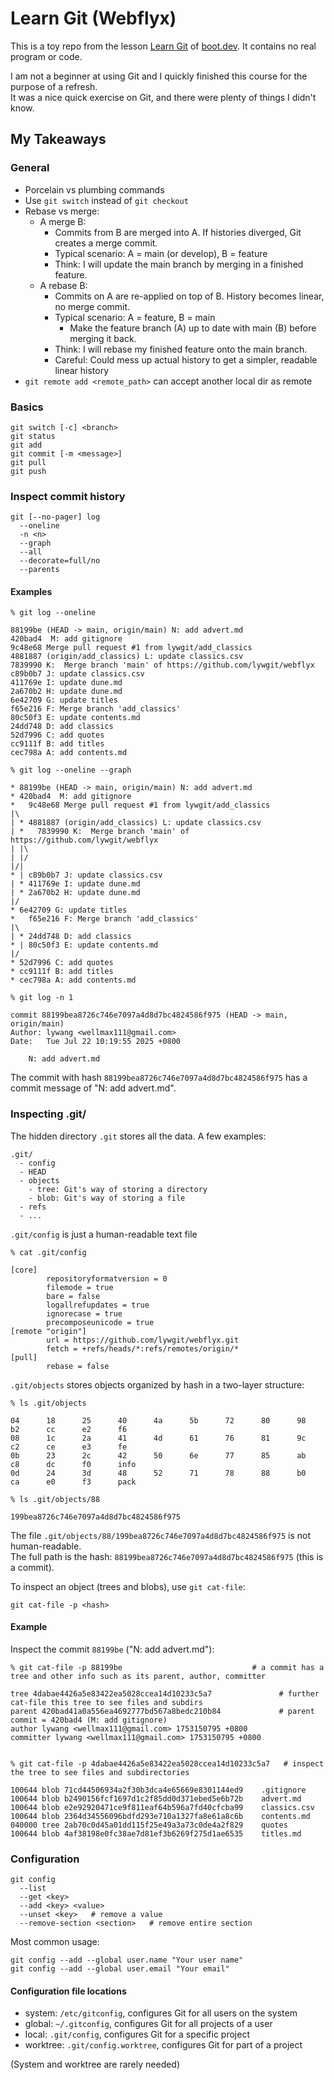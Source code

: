 # Learn Git (Webflyx) 

This is a toy repo from the lesson [Learn Git](https://www.boot.dev/courses/learn-git) of [boot.dev](https://www.boot.dev/). It contains no real program or code.

I am not a beginner at using Git and I quickly finished this course for the purpose of a refresh.  
It was a nice quick exercise on Git, and there were plenty of things I didn't know.

## My Takeaways

### General 

* Porcelain vs plumbing commands
* Use `git switch` instead of `git checkout`
* Rebase vs merge:
    * A merge B: 
        * Commits from B are merged into A. If histories diverged, Git creates a merge commit.
        * Typical scenario: A = main (or develop), B = feature  
        * Think: I will update the main branch by merging in a finished feature.
    * A rebase B: 
        * Commits on A are re-applied on top of B. History becomes linear, no merge commit.
        * Typical scenario: A = feature, B = main
            * Make the feature branch (A) up to date with main (B) before merging it back.
        * Think: I will rebase my finished feature onto the main branch.
        * Careful: Could mess up actual history to get a simpler, readable linear history
* `git remote add <remote_path>` can accept another local dir as remote


### Basics

```
git switch [-c] <branch>
git status
git add
git commit [-m <message>]
git pull
git push
```

### Inspect commit history

```
git [--no-pager] log 
  --oneline 
  -n <n> 
  --graph
  --all
  --decorate=full/no 
  --parents 
```

#### Examples
```
% git log --oneline

88199be (HEAD -> main, origin/main) N: add advert.md
420bad4  M: add gitignore
9c48e68 Merge pull request #1 from lywgit/add_classics
4881887 (origin/add_classics) L: update classics.csv
7839990 K:  Merge branch 'main' of https://github.com/lywgit/webflyx
c89b0b7 J: update classics.csv
411769e I: update dune.md
2a670b2 H: update dune.md
6e42709 G: update titles
f65e216 F: Merge branch 'add_classics'
80c50f3 E: update contents.md
24dd748 D: add classics
52d7996 C: add quotes
cc9111f B: add titles
cec798a A: add contents.md
```

```
% git log --oneline --graph

* 88199be (HEAD -> main, origin/main) N: add advert.md
* 420bad4  M: add gitignore
*   9c48e68 Merge pull request #1 from lywgit/add_classics
|\  
| * 4881887 (origin/add_classics) L: update classics.csv
| *   7839990 K:  Merge branch 'main' of https://github.com/lywgit/webflyx
| |\  
| |/  
|/|   
* | c89b0b7 J: update classics.csv
| * 411769e I: update dune.md
| * 2a670b2 H: update dune.md
|/  
* 6e42709 G: update titles
*   f65e216 F: Merge branch 'add_classics'
|\  
| * 24dd748 D: add classics
* | 80c50f3 E: update contents.md
|/  
* 52d7996 C: add quotes
* cc9111f B: add titles
* cec798a A: add contents.md
```

```
% git log -n 1

commit 88199bea8726c746e7097a4d8d7bc4824586f975 (HEAD -> main, origin/main)
Author: lywang <wellmax111@gmail.com>
Date:   Tue Jul 22 10:19:55 2025 +0800

    N: add advert.md
```

The commit with hash `88199bea8726c746e7097a4d8d7bc4824586f975` has a commit message of "N: add advert.md".

### Inspecting .git/

The hidden directory `.git` stores all the data. A few examples:  

```
.git/
  - config
  - HEAD
  - objects
    - tree: Git's way of storing a directory
    - blob: Git's way of storing a file 
  - refs
  - ...
```

`.git/config` is just a human-readable text file

```
% cat .git/config 

[core]
        repositoryformatversion = 0
        filemode = true
        bare = false
        logallrefupdates = true
        ignorecase = true
        precomposeunicode = true
[remote "origin"]
        url = https://github.com/lywgit/webflyx.git
        fetch = +refs/heads/*:refs/remotes/origin/*
[pull]
        rebase = false
```

`.git/objects` stores objects organized by hash in a two-layer structure:
```
% ls .git/objects 

04      18      25      40      4a      5b      72      80      98      b2      cc      e2      f6
08      1c      2a      41      4d      61      76      81      9c      c2      ce      e3      fe
0b      23      2c      42      50      6e      77      85      ab      c8      dc      f0      info
0d      24      3d      48      52      71      78      88      b0      ca      e0      f3      pack

% ls .git/objects/88 

199bea8726c746e7097a4d8d7bc4824586f975
```

The file `.git/objects/88/199bea8726c746e7097a4d8d7bc4824586f975` is not human-readable.  
The full path is the hash: `88199bea8726c746e7097a4d8d7bc4824586f975` (this is a commit).

To inspect an object (trees and blobs), use `git cat-file`:

``` 
git cat-file -p <hash>
```

#### Example

Inspect the commit `88199be` ("N: add advert.md"):

```
% git cat-file -p 88199be                             # a commit has a tree and other info such as its parent, author, committer

tree 4dabae4426a5e83422ea5028ccea14d10233c5a7               # further cat-file this tree to see files and subdirs
parent 420bad41a0a556ea4692777bd567a8bedc210b84             # parent commit = 420bad4 (M: add gitignore)
author lywang <wellmax111@gmail.com> 1753150795 +0800      
committer lywang <wellmax111@gmail.com> 1753150795 +0800


% git cat-file -p 4dabae4426a5e83422ea5028ccea14d10233c5a7   # inspect the tree to see files and subdirectories

100644 blob 71cd44506934a2f30b3dca4e65669e8301144ed9    .gitignore
100644 blob b2490156fcf1697d1c2f85dd0d371ebed5e6b72b    advert.md
100644 blob e2e92920471ce9f811eaf64b596a7fd40cfcba99    classics.csv
100644 blob 2364d34556096bdfd293e710a1327fa8e61a8c6b    contents.md
040000 tree 2ab70c0d45a01dd115f25e49a3a73c0de4a2f829    quotes
100644 blob 4af38198e0fc38ae7d81ef3b6269f275d1ae6535    titles.md
```

### Configuration

```
git config
  --list 
  --get <key>
  --add <key> <value>
  --unset <key>   # remove a value
  --remove-section <section>   # remove entire section
```

Most common usage:
```
git config --add --global user.name "Your user name"
git config --add --global user.email "Your email"
```

#### Configuration file locations

* system: `/etc/gitconfig`, configures Git for all users on the system
* global: `~/.gitconfig`, configures Git for all projects of a user
* local: `.git/config`, configures Git for a specific project
* worktree: `.git/config.worktree`, configures Git for part of a project

(System and worktree are rarely needed)

